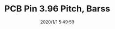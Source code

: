 ﻿---
layout: post 
title: PCB Pin 3.96 Pitch, Barss
tags: 1.58
categories: wire-cable
overview: PCB Pin 3.96 Pitch, Barss
series: Faston
part_number: 2-396-001
thumb_img: static/202006/222-thumb-20200629073759.jpg
small_img: static/202006/222-20200629073759.jpg
date: 2020/1/1 5:49:59
---




